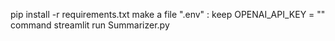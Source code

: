 pip install -r requirements.txt
make a file ".env" : keep OPENAI_API_KEY = "<your key>"
command streamlit run Summarizer.py